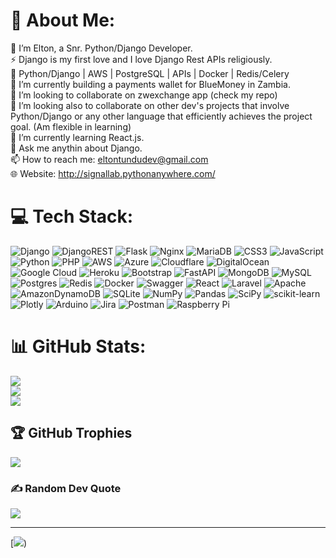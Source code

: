 # 💫 About Me: 
👋 I’m Elton, a Snr. Python/Django Developer. <br>
⚡ Django is my first love and I love Django Rest APIs religiously. <br>
👀 Python/Django | AWS | PostgreSQL | APIs | Docker | Redis/Celery <br>
🔭 I’m currently building a payments wallet for BlueMoney in Zambia. <br>
👯 I’m looking to collaborate on zwexchange app (check my repo)<br>
🤝 I’m looking also to collaborate on other dev's projects that involve Python/Django 
or any other language that efficiently achieves the project goal. (Am flexible in learning) <br>
🌱 I’m currently learning React.js.  <br>
💬 Ask me anythin about Django. <br>
📫 How to reach me: eltontundudev@gmail.com <br>
🌐 Website: http://signallab.pythonanywhere.com/


# 💻 Tech Stack:
![Django](
https://img.shields.io/badge/django-%23092E20.svg?style=for-the-badge&logo=django&logoColor=white)
![DjangoREST](
https://img.shields.io/badge/DJANGO-REST-ff1709?style=for-the-badge&logo=django&logoColor=white&color=ff1709&labelColor=gray)
![Flask](
https://img.shields.io/badge/flask-%23000.svg?style=for-the-badge&logo=flask&logoColor=white)
![Nginx](
https://img.shields.io/badge/nginx-%23009639.svg?style=for-the-badge&logo=nginx&logoColor=white)
![MariaDB](
https://img.shields.io/badge/MariaDB-003545?style=for-the-badge&logo=mariadb&logoColor=white)
![CSS3](
https://img.shields.io/badge/css3-%231572B6.svg?style=for-the-badge&logo=css3&logoColor=white)
![JavaScript](
https://img.shields.io/badge/javascript-%23323330.svg?style=for-the-badge&logo=javascript&logoColor=%23F7DF1E)
![Python](
https://img.shields.io/badge/python-3670A0?style=for-the-badge&logo=python&logoColor=ffdd54)
![PHP](
https://img.shields.io/badge/php-%23777BB4.svg?style=for-the-badge&logo=php&logoColor=white)
![AWS](
https://img.shields.io/badge/AWS-%23FF9900.svg?style=for-the-badge&logo=amazon-aws&logoColor=white)
![Azure](
https://img.shields.io/badge/azure-%230072C6.svg?style=for-the-badge&logo=azure-devops&logoColor=white)
![Cloudflare](
https://img.shields.io/badge/Cloudflare-F38020?style=for-the-badge&logo=Cloudflare&logoColor=white)
![DigitalOcean](
https://img.shields.io/badge/DigitalOcean-%230167ff.svg?style=for-the-badge&logo=digitalOcean&logoColor=white)
![Google Cloud](
https://img.shields.io/badge/Google%20Cloud-%234285F4.svg?style=for-the-badge&logo=google-cloud&logoColor=white)
![Heroku](
https://img.shields.io/badge/heroku-%23430098.svg?style=for-the-badge&logo=heroku&logoColor=white)
![Bootstrap](
https://img.shields.io/badge/bootstrap-%23563D7C.svg?style=for-the-badge&logo=bootstrap&logoColor=white)
![FastAPI](
https://img.shields.io/badge/FastAPI-005571?style=for-the-badge&logo=fastapi)
![MongoDB](
https://img.shields.io/badge/MongoDB-%234ea94b.svg?style=for-the-badge&logo=mongodb&logoColor=white)
![MySQL](
https://img.shields.io/badge/mysql-%2300f.svg?style=for-the-badge&logo=mysql&logoColor=white)
![Postgres](
https://img.shields.io/badge/postgres-%23316192.svg?style=for-the-badge&logo=postgresql&logoColor=white)
![Redis](
https://img.shields.io/badge/redis-%23DD0031.svg?style=for-the-badge&logo=redis&logoColor=white)
![Docker](
https://img.shields.io/badge/docker-%230db7ed.svg?style=for-the-badge&logo=docker&logoColor=white)
![Swagger](
https://img.shields.io/badge/-Swagger-%23Clojure?style=for-the-badge&logo=swagger&logoColor=white)
![React](
https://img.shields.io/badge/react-%2320232a.svg?style=for-the-badge&logo=react&logoColor=%2361DAFB)
![Laravel](
https://img.shields.io/badge/laravel-%23FF2D20.svg?style=for-the-badge&logo=laravel&logoColor=white)
![Apache](
https://img.shields.io/badge/apache-%23D42029.svg?style=for-the-badge&logo=apache&logoColor=white)
![AmazonDynamoDB](
https://img.shields.io/badge/Amazon%20DynamoDB-4053D6?style=for-the-badge&logo=Amazon%20DynamoDB&logoColor=white)
![SQLite](
https://img.shields.io/badge/sqlite-%2307405e.svg?style=for-the-badge&logo=sqlite&logoColor=white)
![NumPy](
https://img.shields.io/badge/numpy-%23013243.svg?style=for-the-badge&logo=numpy&logoColor=white)
![Pandas](
https://img.shields.io/badge/pandas-%23150458.svg?style=for-the-badge&logo=pandas&logoColor=white)
![SciPy](
https://img.shields.io/badge/SciPy-%230C55A5.svg?style=for-the-badge&logo=scipy&logoColor=%white)
![scikit-learn](
https://img.shields.io/badge/scikit--learn-%23F7931E.svg?style=for-the-badge&logo=scikit-learn&logoColor=white)
![Plotly](
https://img.shields.io/badge/Plotly-%233F4F75.svg?style=for-the-badge&logo=plotly&logoColor=white)
![Arduino](
https://img.shields.io/badge/-Arduino-00979D?style=for-the-badge&logo=Arduino&logoColor=white)
![Jira](
https://img.shields.io/badge/jira-%230A0FFF.svg?style=for-the-badge&logo=jira&logoColor=white)
![Postman](
https://img.shields.io/badge/Postman-FF6C37?style=for-the-badge&logo=postman&logoColor=white)
![Raspberry Pi](
https://img.shields.io/badge/-RaspberryPi-C51A4A?style=for-the-badge&logo=Raspberry-Pi)


# 📊 GitHub Stats:
![](
https://github-readme-stats.vercel.app/api?username=eltontundudev&theme=dark&hide_border=false&include_all_commits=true&count_private=false
)<br/>
![](
https://github-readme-streak-stats.herokuapp.com/?user=eltontundudev&theme=dark&hide_border=false
)<br/>
![](
https://github-readme-stats.vercel.app/api/top-langs/?username=eltontundudev&theme=dark&hide_border=false&include_all_commits=true&count_private=false&layout=compact
)

## 🏆 GitHub Trophies
![](
https://github-profile-trophy.vercel.app/?username=eltontundudev&theme=radical&no-frame=false&no-bg=true&margin-w=4
)

### ✍️ Random Dev Quote
![](
https://quotes-github-readme.vercel.app/api?type=horizontal&theme=radical)


---
[![](
https://visitcount.itsvg.in/api?id=mcwilton&icon=0&color=0))
